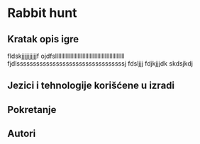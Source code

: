 # Rabbit hunt

Kratak opis igre
-----------------
fldskjjjjjjjjjjf ojdfsllllllllllllllllllllllllllllllllllllllllllllll
fjdlsssssssssssssssssssssssssssssssssj fdsljjj fdjkjjjdk skdsjkdj

Jezici i tehnologije korišćene u izradi
---------------------------------------

Pokretanje
----------

Autori
-------
